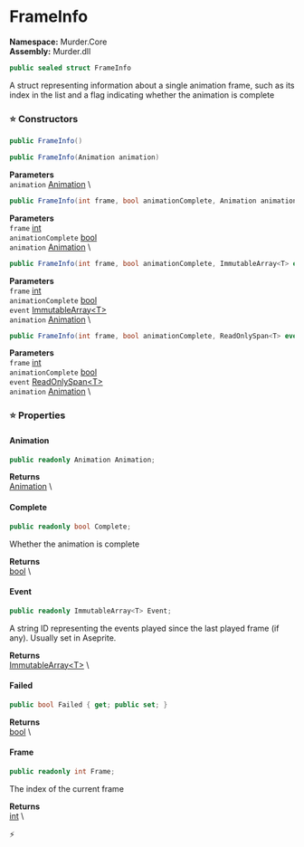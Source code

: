 # FrameInfo

**Namespace:** Murder.Core \
**Assembly:** Murder.dll

```csharp
public sealed struct FrameInfo
```

A struct representing information about a single animation frame, such as its index in the list and a flag indicating whether the animation is complete

### ⭐ Constructors
```csharp
public FrameInfo()
```

```csharp
public FrameInfo(Animation animation)
```

**Parameters** \
`animation` [Animation](../..//Murder/Core/Graphics/Animation.html) \

```csharp
public FrameInfo(int frame, bool animationComplete, Animation animation)
```

**Parameters** \
`frame` [int](https://learn.microsoft.com/en-us/dotnet/api/System.Int32?view=net-7.0) \
`animationComplete` [bool](https://learn.microsoft.com/en-us/dotnet/api/System.Boolean?view=net-7.0) \
`animation` [Animation](../..//Murder/Core/Graphics/Animation.html) \

```csharp
public FrameInfo(int frame, bool animationComplete, ImmutableArray<T> event, Animation animation)
```

**Parameters** \
`frame` [int](https://learn.microsoft.com/en-us/dotnet/api/System.Int32?view=net-7.0) \
`animationComplete` [bool](https://learn.microsoft.com/en-us/dotnet/api/System.Boolean?view=net-7.0) \
`event` [ImmutableArray\<T\>](https://learn.microsoft.com/en-us/dotnet/api/System.Collections.Immutable.ImmutableArray-1?view=net-7.0) \
`animation` [Animation](../..//Murder/Core/Graphics/Animation.html) \

```csharp
public FrameInfo(int frame, bool animationComplete, ReadOnlySpan<T> event, Animation animation)
```

**Parameters** \
`frame` [int](https://learn.microsoft.com/en-us/dotnet/api/System.Int32?view=net-7.0) \
`animationComplete` [bool](https://learn.microsoft.com/en-us/dotnet/api/System.Boolean?view=net-7.0) \
`event` [ReadOnlySpan\<T\>](https://learn.microsoft.com/en-us/dotnet/api/System.ReadOnlySpan-1?view=net-7.0) \
`animation` [Animation](../..//Murder/Core/Graphics/Animation.html) \

### ⭐ Properties
#### Animation
```csharp
public readonly Animation Animation;
```

**Returns** \
[Animation](../..//Murder/Core/Graphics/Animation.html) \
#### Complete
```csharp
public readonly bool Complete;
```

Whether the animation is complete

**Returns** \
[bool](https://learn.microsoft.com/en-us/dotnet/api/System.Boolean?view=net-7.0) \
#### Event
```csharp
public readonly ImmutableArray<T> Event;
```

A string ID representing the events played since the last played frame (if any). Usually set in Aseprite.

**Returns** \
[ImmutableArray\<T\>](https://learn.microsoft.com/en-us/dotnet/api/System.Collections.Immutable.ImmutableArray-1?view=net-7.0) \
#### Failed
```csharp
public bool Failed { get; public set; }
```

**Returns** \
[bool](https://learn.microsoft.com/en-us/dotnet/api/System.Boolean?view=net-7.0) \
#### Frame
```csharp
public readonly int Frame;
```

The index of the current frame

**Returns** \
[int](https://learn.microsoft.com/en-us/dotnet/api/System.Int32?view=net-7.0) \


⚡